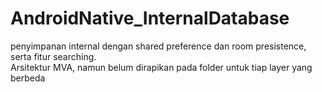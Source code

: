# AndroidNative_InternalDatabase
penyimpanan internal dengan shared preference dan room presistence, serta fitur searching.<br>
Arsitektur MVA, namun belum dirapikan pada folder untuk tiap layer yang berbeda
